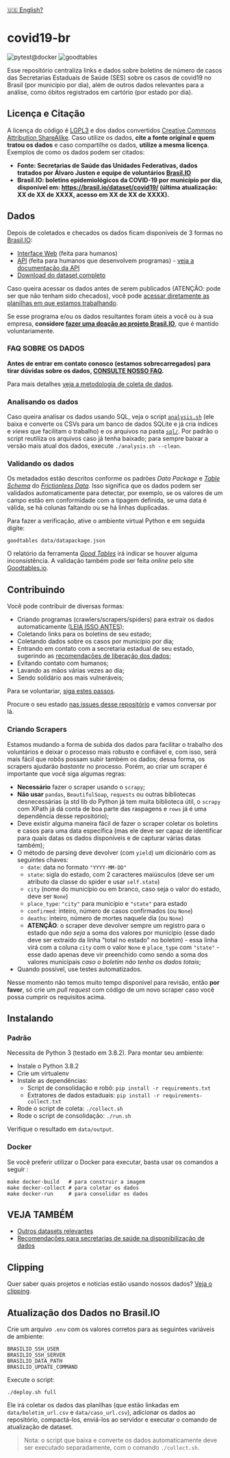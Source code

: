 [🇺🇸 English?](README.en.md)

# covid19-br

![pytest@docker](https://github.com/turicas/covid19-br/workflows/pytest@docker/badge.svg) ![goodtables](https://github.com/turicas/covid19-br/workflows/goodtables/badge.svg)

Esse repositório centraliza links e dados sobre boletins de número de casos das
Secretarias Estaduais de Saúde (SES) sobre os casos de covid19 no Brasil (por
município por dia), além de outros dados relevantes para a análise, como óbitos
registrados em cartório (por estado por dia).

## Licença e Citação

A licença do código é [LGPL3](https://www.gnu.org/licenses/lgpl-3.0.en.html) e
dos dados convertidos [Creative Commons Attribution
ShareAlike](https://creativecommons.org/licenses/by-sa/4.0/). Caso utilize os
dados, **cite a fonte original e quem tratou os dados** e caso compartilhe os
dados, **utilize a mesma licença**.
Exemplos de como os dados podem ser citados:
- **Fonte: Secretarias de Saúde das Unidades Federativas, dados tratados por Álvaro Justen e equipe de voluntários [Brasil.IO](https://brasil.io/)**
- **Brasil.IO: boletins epidemiológicos da COVID-19 por município por dia, disponível em: https://brasil.io/dataset/covid19/ (última atualização: XX de XX de XXXX, acesso em XX de XX de XXXX).**


## Dados

Depois de coletados e checados os dados ficam disponíveis de 3 formas no
[Brasil.IO](https://brasil.io/):

- [Interface Web](https://brasil.io/dataset/covid19) (feita para humanos)
- [API](https://brasil.io/api/dataset/covid19) (feita para humanos que desenvolvem programas) - [veja a documentação da API](api.md)
- [Download do dataset completo](https://data.brasil.io/dataset/covid19/_meta/list.html)

Caso queira acessar os dados antes de serem publicados (ATENÇÃO: pode ser que
não tenham sido checados), você pode [acessar diretamente as planilhas em que
estamos
trabalhando](https://drive.google.com/open?id=1l3tiwrGEcJEV3gxX0yP-VMRNaE1MLfS2).

Se esse programa e/ou os dados resultantes foram úteis a você ou à sua empresa,
**considere [fazer uma doação ao projeto Brasil.IO](https://brasil.io/doe)**,
que é mantido voluntariamente.


### FAQ SOBRE OS DADOS

**Antes de entrar em contato conosco (estamos sobrecarregados) para tirar
dúvidas sobre os dados, [CONSULTE NOSSO FAQ](faq.md).**

Para mais detalhes [veja a metodologia de coleta de
dados](https://drive.google.com/open?id=1escumcbjS8inzAKvuXOQocMcQ8ZCqbyHU5X5hFrPpn4).

### Analisando os dados

Caso queira analisar os dados usando SQL, veja o script
[`analysis.sh`](analysis.sh) (ele baixa e converte os CSVs para um banco de
dados SQLite e já cria índices e *views* que facilitam o trabalho) e os
arquivos na pasta [`sql/`](sql/). Por padrão o script reutiliza os arquivos
caso já tenha baixado; para sempre baixar a versão mais atual dos dados,
execute `./analysis.sh --clean`.

### Validando os dados

Os metadados estão descritos conforme os padrões *Data Package* e
*[Table Schema](https://specs.frictionlessdata.io/table-schema/#language)* do
*[Frictionless Data](https://frictionlessdata.io/)*. Isso significa que os
dados podem ser validados automaticamente para detectar, por exemplo, se os
valores de um campo estão em conformidade com a tipagem definida, se uma data
é válida, se há colunas faltando ou se há linhas duplicadas.

Para fazer a verificação, ative o ambiente virtual Python e em seguida digite:

```
goodtables data/datapackage.json
```

O relatório da ferramenta
*[Good Tables](https://github.com/frictionlessdata/goodtables-py)* irá indicar
se houver alguma inconsistência. A validação também pode ser feita *online*
pelo site [Goodtables.io](http://goodtables.io/).

## Contribuindo

Você pode contribuir de diversas formas:

- Criando programas (crawlers/scrapers/spiders) para extrair os dados automaticamente ([LEIA ISSO ANTES](#criando-scrapers));
- Coletando links para os boletins de seu estado;
- Coletando dados sobre os casos por município por dia;
- Entrando em contato com a secretaria estadual de seu estado, sugerindo as
  [recomendações de liberação dos dados](recomendacoes.md);
- Evitando contato com humanos;
- Lavando as mãos várias vezes ao dia;
- Sendo solidário aos mais vulneráveis;

Para se voluntariar, [siga estes passos](CONTRIBUTING.md).

Procure o seu estado [nas issues desse
repositório](https://github.com/turicas/covid19-br/issues) e vamos conversar
por lá.

### Criando Scrapers

Estamos mudando a forma de subida dos dados para facilitar o trabalho dos voluntários e deixar o processo mais robusto e confiável e, com isso, será mais fácil que robôs possam subir também os dados; dessa forma, os scrapers ajudarão *bastante* no processo. Porém, ao criar um scraper é importante que você siga algumas regras:

- **Necessário** fazer o scraper usando o `scrapy`;
- **Não usar** `pandas`, `BeautifulSoap`, `requests` ou outras bibliotecas desnecessárias (a std lib do Python já tem muita biblioteca útil, o `scrapy` com XPath já dá conta de boa parte das raspagens e `rows` já é uma dependência desse repositório);
- Deve existir alguma maneira fácil de fazer o scraper coletar os boletins e casos para uma data específica (mas ele deve ser capaz de identificar para quais datas os dados disponíveis e de capturar várias datas também);
- O método de parsing deve devolver (com `yield`) um dicionário com as seguintes chaves:
  - `date`: data no formato `"YYYY-MM-DD"`
  - `state`: sigla do estado, com 2 caracteres maiúsculos (deve ser um atributo da classe do spider e usar `self.state`)
  - `city` (nome do município ou em branco, caso seja o valor do estado, deve ser `None`)
  - `place_type`: `"city"` para município e `"state"` para estado
  - `confirmed`: inteiro, número de casos confirmados (ou `None`)
  - `deaths`: inteiro, número de mortes naquele dia (ou `None`)
  - **ATENÇÃO**: o scraper deve devolver sempre um registro para o estado que *não seja* a soma dos valores por município (esse dado deve ser extraído da linha "total no estado" no boletim) - essa linha virá com a coluna `city` com o valor `None` e `place_type` com `"state"` - esse dado apenas deve vir preenchido como sendo a soma dos valores municipais *caso o boletim não tenha os dados totais*;
- Quando possível, use testes automatizados.

Nesse momento não temos muito tempo disponível para revisão, então **por favor**, só crie um *pull request* com código de um novo scraper caso você possa cumprir os requisitos acima.

## Instalando

### Padrão

Necessita de Python 3 (testado em 3.8.2). Para montar seu ambiente:

- Instale o Python 3.8.2
- Crie um virtualenv
- Instale as dependências:
  - Script de consolidação e robô: `pip install -r requirements.txt`
  - Extratores de dados estaduais: `pip install -r requirements-collect.txt`
- Rode o script de coleta: `./collect.sh`
- Rode o script de consolidação: `./run.sh`

Verifique o resultado em `data/output`.

### Docker

Se você preferir utilizar o Docker para executar, basta usar os comandos a seguir :

```shell
make docker-build   # para construir a imagem
make docker-collect # para coletar os dados
make docker-run     # para consolidar os dados
```

## VEJA TAMBÉM

- [Outros datasets relevantes](datasets-relevantes.md)
- [Recomendações para secretarias de saúde na disponibilização de
  dados](recomendacoes.md)


## Clipping

Quer saber quais projetos e notícias estão usando nossos dados? [Veja o
clipping](clipping.md).


## Atualização dos Dados no Brasil.IO

Crie um arquivo `.env` com os valores corretos para as seguintes variáveis de
ambiente:

```shell
BRASILIO_SSH_USER
BRASILIO_SSH_SERVER
BRASILIO_DATA_PATH
BRASILIO_UPDATE_COMMAND
```

Execute o script:

`./deploy.sh full`

Ele irá coletar os dados das planilhas (que estão linkadas em
`data/boletim_url.csv` e `data/caso_url.csv`), adicionar os dados ao
repositório, compactá-los, enviá-los ao servidor e executar o comando de
atualização de dataset.

> Nota: o script que baixa e converte os dados automaticamente deve ser
> executado separadamente, com o comando `./collect.sh`.

